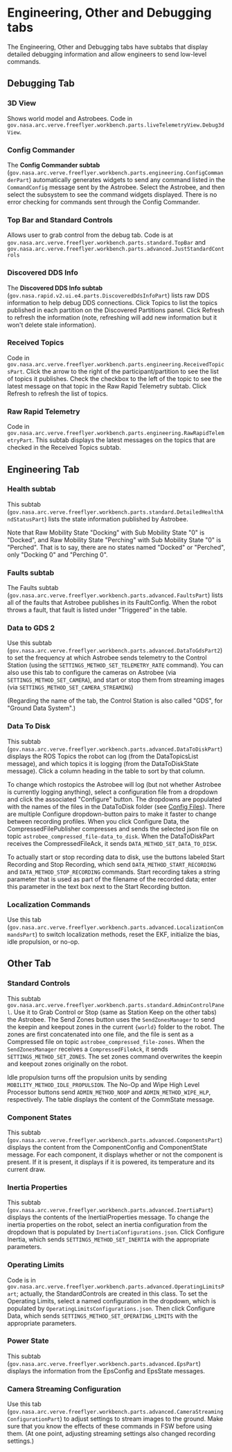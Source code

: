 # Engineering, Other and Debugging tabs

The Engineering, Other and Debugging tabs have subtabs that display detailed debugging information and allow
engineers to send low-level commands.

## Debugging Tab

### 3D View

Shows world model and Astrobees. Code in `gov.nasa.arc.verve.freeflyer.workbench.parts.liveTelemetryView.Debug3dView`.

### Config Commander

The <b>Config Commander subtab</b> (`gov.nasa.arc.verve.freeflyer.workbench.parts.engineering.ConfigCommanderPart`)
 automatically generates widgets to send any command listed in the `CommandConfig`
message sent by the Astrobee. Select the Astrobee, and then select the subsystem to see the command widgets displayed.
There is no error checking for commands sent through the Config Commander.

### Top Bar and Standard Controls

Allows user to grab control from the debug tab.
Code is at `gov.nasa.arc.verve.freeflyer.workbench.parts.standard.TopBar` and 
`gov.nasa.arc.verve.freeflyer.workbench.parts.advanced.JustStandardControls`

### Discovered DDS Info

The <b>Discovered DDS Info subtab</b> (`gov.nasa.rapid.v2.ui.e4.parts.DiscoveredDdsInfoPart`) lists raw DDS 
information to help debug DDS connections. Click Topics to list the
topics published in each partition on the Discovered Partitions panel. Click Refresh to refresh the information (note, 
refreshing will add new information but it won't delete stale information).

### Received Topics

Code in `gov.nasa.arc.verve.freeflyer.workbench.parts.engineering.ReceivedTopicsPart`. Click the arrow to the right 
of the participant/partition to see the list of topics it publishes. Check the checkbox to 
the left of the topic to see the latest message on that topic in the Raw Rapid Telemetry subtab. Click Refresh to 
refresh the list of topics.

### Raw Rapid Telemetry

Code in `gov.nasa.arc.verve.freeflyer.workbench.parts.engineering.RawRapidTelemetryPart`.
This subtab displays the latest messages on the topics that are checked in the Received Topics subtab.

## Engineering Tab
### Health subtab

This subtab (`gov.nasa.arc.verve.freeflyer.workbench.parts.standard.DetailedHealthAndStatusPart`) lists the
 state information published by Astrobee.
 
 Note that Raw Mobility State "Docking" with Sub Mobility
State "0" is "Docked", and Raw Mobility State "Perching" with Sub Mobility State "0" is "Perched".  That is to say,
there are no states named "Docked" or "Perched", only "Docking 0" and "Perching 0".

### Faults subtab

The Faults subtab (`gov.nasa.arc.verve.freeflyer.workbench.parts.advanced.FaultsPart`) lists all of the faults that 
Astrobee publishes in its FaultConfig. When the robot throws a fault, that fault is listed under "Triggered" 
in the table.

### Data to GDS 2
Use this subtab (`gov.nasa.arc.verve.freeflyer.workbench.parts.advanced.DataToGdsPart2`) to set the frequency 
at which Astrobee sends telemetry to the Control Station (using the `SETTINGS_METHOD_SET_TELEMETRY_RATE`
command). You can also use this tab to configure the cameras on Astrobee (via `SETTINGS_METHOD_SET_CAMERA`),
 and start or stop them from streaming images (via `SETTINGS_METHOD_SET_CAMERA_STREAMING`) 
 
(Regarding the name of the tab, the Control Station is also called "GDS", for "Ground Data System".)

### Data To Disk

This subtab (`gov.nasa.arc.verve.freeflyer.workbench.parts.advanced.DataToDiskPart`) displays the ROS Topics the 
robot can log (from the DataTopicsList message), and which topics it is logging (from the DataToDiskState message).
Click a column heading in the table to sort by that column.

To change which rostopics the Astrobee will log (but not whether Astrobee is currently logging anything), 
select a configuration file from a dropdown and click the associated "Configure" button. The dropdowns are populated
 with the names of the files in the DataToDisk folder (see [Config Files](config_files.md)). There are multiple 
 Configure dropdown-button pairs to make it faster to change between recording profiles.  When you
click Configure Data, the CompressedFilePublisher compresses and sends the selected json file on topic
`astrobee_compressed_file-data_to_disk`. When the DataToDiskPart receives the CompressedFileAck, it sends 
`DATA_METHOD_SET_DATA_TO_DISK`. 

To actually start or stop recording data to disk, use the buttons labeled Start Recording and Stop Recording,
 which send `DATA_METHOD_START_RECORDING` and `DATA_METHOD_STOP_RECORDING` commands. Start recording takes a 
 string parameter that is used as part of the filename of the recorded data; enter this parameter in the text
 box next to the Start Recording button.

### Localization Commands

Use this tab (`gov.nasa.arc.verve.freeflyer.workbench.parts.advanced.LocalizationCommandsPart`) to switch
 localization methods, reset the EKF, initialize the bias, idle propulsion, or no-op.

## Other Tab

### Standard Controls 

This subtab `gov.nasa.arc.verve.freeflyer.workbench.parts.standard.AdminControlPanel`. Use it to Grab Control 
or Stop (same as Station Keep on the other tabs) the Astrobee. The Send Zones button uses the 
`SendZonesManager` to send the keepin and keepout zones in the current `{world}` folder to the robot. The zones
are first concatenated into one file, and the file is sent as a Compressed file on topic 
`astrobee_compressed_file-zones`. When the `SendZonesManager` receives a `CompressedFileAck`, it sends 
`SETTINGS_METHOD_SET_ZONES`. The set zones command overwrites the keepin and keepout zones originally on 
the robot. 

Idle propulsion turns off the propulsion units by sending `MOBILITY_METHOD_IDLE_PROPULSION`. The No-Op and Wipe 
High Level Processor buttons send `ADMIN_METHOD_NOOP` and `ADMIN_METHOD_WIPE_HLP`, respectively.
The table displays the content of the CommState message.

### Component States

This subtab (`gov.nasa.arc.verve.freeflyer.workbench.parts.advanced.ComponentsPart`) displays the content 
from the ComponentConfig and ComponentState message. For each component, it displays whether or not the component
is present. If it is present, it displays if it is powered, its temperature and its current draw.

### Inertia Properties

This subtab (`gov.nasa.arc.verve.freeflyer.workbench.parts.advanced.InertiaPart`) displays the contents of the 
InertialProperties message.  To change the inertia properties on the robot, select an inertia configuration
 from the dropdown that is populated by `InertiaConfigurations.json`. Click Configure Inertia, which sends
 `SETTINGS_METHOD_SET_INERTIA` with the appropriate parameters.
 
### Operating Limits
 
Code is in `gov.nasa.arc.verve.freeflyer.workbench.parts.advanced.OperatingLimitsPart`; actually, the StandardControls
 are created in this class. To set the Operating
Limits, select a named configuration in the dropdown, which is populated by `OperatingLimitsConfigurations.json`.
Then click Configure Data, which sends `SETTINGS_METHOD_SET_OPERATING_LIMITS` with the appropriate parameters.

### Power State

This subtab (`gov.nasa.arc.verve.freeflyer.workbench.parts.advanced.EpsPart`) displays the information from the 
EpsConfig and EpsState messages.

### Camera Streaming Configuration

Use this tab (`gov.nasa.arc.verve.freeflyer.workbench.parts.advanced.CameraStreamingConfigurationPart`) 
to adjust settings to stream images to the ground. Make sure that you know the effects of these
commands in FSW before using them. (At one point, adjusting streaming settings also changed recording settings.)
